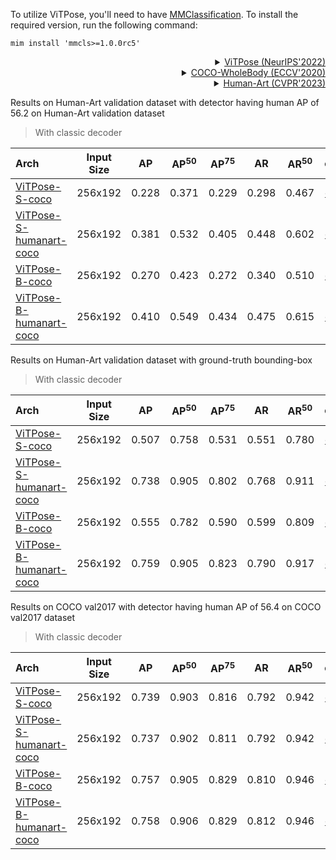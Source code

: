 To utilize ViTPose, you'll need to have [MMClassification](https://github.com/open-mmlab/mmclassification). To install the required version, run the following command:

```shell
mim install 'mmcls>=1.0.0rc5'
```

<!-- [BACKBONE] -->

<details>

<summary  align="right"><a  href="https://arxiv.org/abs/2204.12484">ViTPose (NeurIPS'2022)</a></summary>

```bibtex
@inproceedings{
  xu2022vitpose,
  title={Vi{TP}ose: Simple Vision Transformer Baselines for Human Pose Estimation},
  author={Yufei Xu and Jing Zhang and Qiming Zhang and Dacheng Tao},
  booktitle={Advances in Neural Information Processing Systems},
  year={2022},
}
```

</details>

<!-- [DATASET] -->

<details>
<summary align="right"><a href="https://link.springer.com/chapter/10.1007/978-3-030-58545-7_12">COCO-WholeBody (ECCV'2020)</a></summary>

```bibtex
@inproceedings{jin2020whole,
  title={Whole-Body Human Pose Estimation in the Wild},
  author={Jin, Sheng and Xu, Lumin and Xu, Jin and Wang, Can and Liu, Wentao and Qian, Chen and Ouyang, Wanli and Luo, Ping},
  booktitle={Proceedings of the European Conference on Computer Vision (ECCV)},
  year={2020}
}
```

</details>

<details>
<summary align="right"><a href="https://idea-research.github.io/HumanArt/">Human-Art (CVPR'2023)</a></summary>

```bibtex
@inproceedings{ju2023humanart,
    title={Human-Art: A Versatile Human-Centric Dataset Bridging Natural and Artificial Scenes},
    author={Ju, Xuan and Zeng, Ailing and Jianan, Wang and Qiang, Xu and Lei, Zhang},
    booktitle={Proceedings of the IEEE/CVF Conference on Computer Vision and Pattern Recognition (CVPR),
    year={2023}}
```

</details>

Results on Human-Art validation dataset with detector having human AP of 56.2 on Human-Art validation dataset

> With classic decoder

| Arch                                          | Input Size |  AP   | AP<sup>50</sup> | AP<sup>75</sup> |  AR   | AR<sup>50</sup> |                     ckpt                      |                      log                      |
| :-------------------------------------------- | :--------: | :---: | :-------------: | :-------------: | :---: | :-------------: | :-------------------------------------------: | :-------------------------------------------: |
| [ViTPose-S-coco](/configs/body_2d_keypoint/topdown_heatmap/coco/td-hm_ViTPose-small_8xb64-210e_coco-256x192.py) |  256x192   | 0.228 |      0.371      |      0.229      | 0.298 |      0.467      | [ckpt](https://download.openmmlab.com/mmpose/v1/body_2d_keypoint/topdown_heatmap/coco/td-hm_ViTPose-small_8xb64-210e_coco-256x192-62d7a712_20230314.pth) | [log](https://download.openmmlab.com/mmpose/v1/body_2d_keypoint/topdown_heatmap/coco/td-hm_ViTPose-small_8xb64-210e_coco-256x192-62d7a712_20230314.json) |
| [ViTPose-S-humanart-coco](configs/body_2d_keypoint/topdown_heatmap/humanart/td-hm_ViTPose-small_8xb64-210e_humanart-256x192.py) |  256x192   | 0.381 |      0.532      |      0.405      | 0.448 |      0.602      | [ckpt](https://download.openmmlab.com/mmpose/v1/body_2d_keypoint/topdown_heatmap/human_art/td-hm_ViTPose-small_8xb64-210e_humanart-256x192-5cbe2bfc_20230611.pth) | [log](https://download.openmmlab.com/mmpose/v1/body_2d_keypoint/topdown_heatmap/human_art/td-hm_ViTPose-small_8xb64-210e_humanart-256x192-5cbe2bfc_20230611.json) |
| [ViTPose-B-coco](/configs/body_2d_keypoint/topdown_heatmap/coco/td-hm_ViTPose-base_8xb64-210e_coco-256x192.py) |  256x192   | 0.270 |      0.423      |      0.272      | 0.340 |      0.510      | [ckpt](https://download.openmmlab.com/mmpose/v1/body_2d_keypoint/topdown_heatmap/coco/td-hm_ViTPose-base_8xb64-210e_coco-256x192-216eae50_20230314.pth) | [log](https://download.openmmlab.com/mmpose/v1/body_2d_keypoint/topdown_heatmap/coco/td-hm_ViTPose-base_8xb64-210e_coco-256x192-216eae50_20230314.json) |
| [ViTPose-B-humanart-coco](configs/body_2d_keypoint/topdown_heatmap/humanart/td-hm_ViTPose-base_8xb64-210e_humanart-256x192.py) |  256x192   | 0.410 |      0.549      |      0.434      | 0.475 |      0.615      | [ckpt](https://download.openmmlab.com/mmpose/v1/body_2d_keypoint/topdown_heatmap/human_art/td-hm_ViTPose-base_8xb64-210e_humanart-256x192-b417f546_20230611.pth) | [log](https://download.openmmlab.com/mmpose/v1/body_2d_keypoint/topdown_heatmap/human_art/td-hm_ViTPose-base_8xb64-210e_humanart-256x192-b417f546_20230611.json) |

Results on Human-Art validation dataset with ground-truth bounding-box

> With classic decoder

| Arch                                          | Input Size |  AP   | AP<sup>50</sup> | AP<sup>75</sup> |  AR   | AR<sup>50</sup> |                     ckpt                      |                      log                      |
| :-------------------------------------------- | :--------: | :---: | :-------------: | :-------------: | :---: | :-------------: | :-------------------------------------------: | :-------------------------------------------: |
| [ViTPose-S-coco](/configs/body_2d_keypoint/topdown_heatmap/coco/td-hm_ViTPose-small_8xb64-210e_coco-256x192.py) |  256x192   | 0.507 |      0.758      |      0.531      | 0.551 |      0.780      | [ckpt](https://download.openmmlab.com/mmpose/v1/body_2d_keypoint/topdown_heatmap/coco/td-hm_ViTPose-small_8xb64-210e_coco-256x192-62d7a712_20230314.pth) | [log](https://download.openmmlab.com/mmpose/v1/body_2d_keypoint/topdown_heatmap/coco/td-hm_ViTPose-small_8xb64-210e_coco-256x192-62d7a712_20230314.json) |
| [ViTPose-S-humanart-coco](configs/body_2d_keypoint/topdown_heatmap/humanart/td-hm_ViTPose-small_8xb64-210e_humanart-256x192.py) |  256x192   | 0.738 |      0.905      |      0.802      | 0.768 |      0.911      | [ckpt](https://download.openmmlab.com/mmpose/v1/body_2d_keypoint/topdown_heatmap/human_art/td-hm_ViTPose-small_8xb64-210e_humanart-256x192-5cbe2bfc_20230611.pth) | [log](https://download.openmmlab.com/mmpose/v1/body_2d_keypoint/topdown_heatmap/human_art/td-hm_ViTPose-small_8xb64-210e_humanart-256x192-5cbe2bfc_20230611.json) |
| [ViTPose-B-coco](/configs/body_2d_keypoint/topdown_heatmap/coco/td-hm_ViTPose-base_8xb64-210e_coco-256x192.py) |  256x192   | 0.555 |      0.782      |      0.590      | 0.599 |      0.809      | [ckpt](https://download.openmmlab.com/mmpose/v1/body_2d_keypoint/topdown_heatmap/coco/td-hm_ViTPose-base_8xb64-210e_coco-256x192-216eae50_20230314.pth) | [log](https://download.openmmlab.com/mmpose/v1/body_2d_keypoint/topdown_heatmap/coco/td-hm_ViTPose-base_8xb64-210e_coco-256x192-216eae50_20230314.json) |
| [ViTPose-B-humanart-coco](configs/body_2d_keypoint/topdown_heatmap/humanart/td-hm_ViTPose-base_8xb64-210e_humanart-256x192.py) |  256x192   | 0.759 |      0.905      |      0.823      | 0.790 |      0.917      | [ckpt](https://download.openmmlab.com/mmpose/v1/body_2d_keypoint/topdown_heatmap/human_art/td-hm_ViTPose-base_8xb64-210e_humanart-256x192-b417f546_20230611.pth) | [log](https://download.openmmlab.com/mmpose/v1/body_2d_keypoint/topdown_heatmap/human_art/td-hm_ViTPose-base_8xb64-210e_humanart-256x192-b417f546_20230611.json) |

Results on COCO val2017 with detector having human AP of 56.4 on COCO val2017 dataset

> With classic decoder

| Arch                                          | Input Size |  AP   | AP<sup>50</sup> | AP<sup>75</sup> |  AR   | AR<sup>50</sup> |                     ckpt                      |                      log                      |
| :-------------------------------------------- | :--------: | :---: | :-------------: | :-------------: | :---: | :-------------: | :-------------------------------------------: | :-------------------------------------------: |
| [ViTPose-S-coco](/configs/body_2d_keypoint/topdown_heatmap/coco/td-hm_ViTPose-small_8xb64-210e_coco-256x192.py) |  256x192   | 0.739 |      0.903      |      0.816      | 0.792 |      0.942      | [ckpt](https://download.openmmlab.com/mmpose/v1/body_2d_keypoint/topdown_heatmap/coco/td-hm_ViTPose-small_8xb64-210e_coco-256x192-62d7a712_20230314.pth) | [log](https://download.openmmlab.com/mmpose/v1/body_2d_keypoint/topdown_heatmap/coco/td-hm_ViTPose-small_8xb64-210e_coco-256x192-62d7a712_20230314.json) |
| [ViTPose-S-humanart-coco](configs/body_2d_keypoint/topdown_heatmap/humanart/td-hm_ViTPose-small_8xb64-210e_humanart-256x192.py) |  256x192   | 0.737 |      0.902      |      0.811      | 0.792 |      0.942      | [ckpt](https://download.openmmlab.com/mmpose/v1/body_2d_keypoint/topdown_heatmap/human_art/td-hm_ViTPose-small_8xb64-210e_humanart-256x192-5cbe2bfc_20230611.pth) | [log](https://download.openmmlab.com/mmpose/v1/body_2d_keypoint/topdown_heatmap/human_art/td-hm_ViTPose-small_8xb64-210e_humanart-256x192-5cbe2bfc_20230611.json) |
| [ViTPose-B-coco](/configs/body_2d_keypoint/topdown_heatmap/coco/td-hm_ViTPose-base_8xb64-210e_coco-256x192.py) |  256x192   | 0.757 |      0.905      |      0.829      | 0.810 |      0.946      | [ckpt](https://download.openmmlab.com/mmpose/v1/body_2d_keypoint/topdown_heatmap/coco/td-hm_ViTPose-base_8xb64-210e_coco-256x192-216eae50_20230314.pth) | [log](https://download.openmmlab.com/mmpose/v1/body_2d_keypoint/topdown_heatmap/coco/td-hm_ViTPose-base_8xb64-210e_coco-256x192-216eae50_20230314.json) |
| [ViTPose-B-humanart-coco](configs/body_2d_keypoint/topdown_heatmap/humanart/td-hm_ViTPose-base_8xb64-210e_humanart-256x192.py) |  256x192   | 0.758 |      0.906      |      0.829      | 0.812 |      0.946      | [ckpt](https://download.openmmlab.com/mmpose/v1/body_2d_keypoint/topdown_heatmap/human_art/td-hm_ViTPose-base_8xb64-210e_humanart-256x192-b417f546_20230611.pth) | [log](https://download.openmmlab.com/mmpose/v1/body_2d_keypoint/topdown_heatmap/human_art/td-hm_ViTPose-base_8xb64-210e_humanart-256x192-b417f546_20230611.json) |
